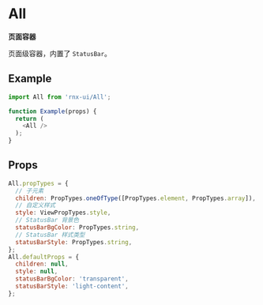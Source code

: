 # All

**页面容器**

页面级容器，内置了 `StatusBar`。

## Example

```js
import All from 'rnx-ui/All';

function Example(props) {
  return (
    <All />
  );
}
```

## Props

```js
All.propTypes = {
  // 子元素
  children: PropTypes.oneOfType([PropTypes.element, PropTypes.array]),
  // 自定义样式
  style: ViewPropTypes.style,
  // StatusBar 背景色
  statusBarBgColor: PropTypes.string,
  // StatusBar 样式类型
  statusBarStyle: PropTypes.string,
};
All.defaultProps = {
  children: null,
  style: null,
  statusBarBgColor: 'transparent',
  statusBarStyle: 'light-content',
};
```
